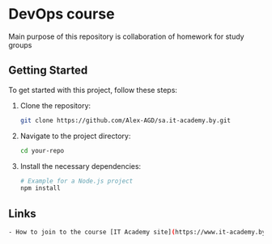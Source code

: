 # DevOps course

Main purpose of this repository is collaboration of homework for study groups

## Getting Started

To get started with this project, follow these steps:

1. Clone the repository:
    ```sh
    git clone https://github.com/Alex-AGD/sa.it-academy.by.git
    ```
2. Navigate to the project directory:
    ```sh
    cd your-repo
    ```
3. Install the necessary dependencies:
    ```sh
    # Example for a Node.js project
    npm install
    ```

## Links
  ```sh
  - How to join to the course [IT Academy site](https://www.it-academy.by/)
  ```